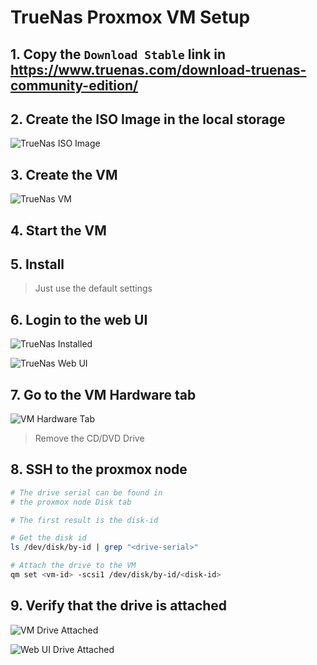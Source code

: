 # TrueNas Proxmox VM Setup

## 1. Copy the `Download Stable` link in <https://www.truenas.com/download-truenas-community-edition/>

## 2. Create the ISO Image in the local storage

![TrueNas ISO Image](/truenas_iso_image.png)

## 3. Create the VM

![TrueNas VM](/truenas_vm.png)

## 4. Start the VM

## 5. Install

> Just use the default settings

## 6. Login to the web UI

![TrueNas Installed](/truenas_installed.png)

![TrueNas Web UI](/truenas_web_ui.png)

## 7. Go to the VM Hardware tab

![VM Hardware Tab](/truenas_vm_hardware_tab.png)

> Remove the CD/DVD Drive

## 8. SSH to the proxmox node

```bash
# The drive serial can be found in
# the proxmox node Disk tab

# The first result is the disk-id

# Get the disk id
ls /dev/disk/by-id | grep "<drive-serial>"

# Attach the drive to the VM
qm set <vm-id> -scsi1 /dev/disk/by-id/<disk-id>
```

## 9. Verify that the drive is attached

![VM Drive Attached](/truenas_vm_disk_attached.png)

![Web UI Drive Attached](/truenas_web_ui_drive_attached.png)

